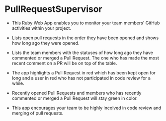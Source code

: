 PullRequestSupervisor
=====================

- This Ruby Web App enables you to monitor your team members' GitHub activities within your project.

- Lists open pull requests in the order they have been opened and shows how long ago they were opened.

- Lists the team members with the statuses of how long ago they have commented or merged a Pull Request. The one who has made the most recent comment on a PR will be on top of the table.

- The app highlights a Pull Request in red which has been kept open for long and a user in red who has not participated in code review for a while.

- Recently opened Pull Requests and members who has recently commented or merged a Pull Request will stay green in color.

- This app encourages your team to be highly incolved in code review and merging of pull requests.

